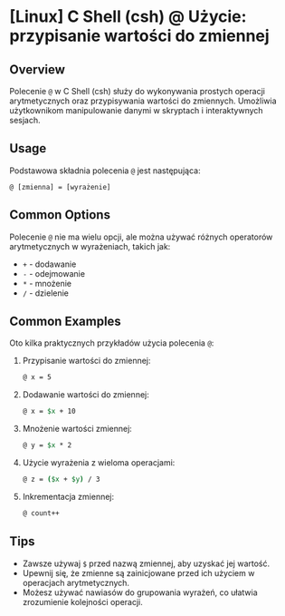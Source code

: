 # [Linux] C Shell (csh) @ Użycie: przypisanie wartości do zmiennej

## Overview
Polecenie `@` w C Shell (csh) służy do wykonywania prostych operacji arytmetycznych oraz przypisywania wartości do zmiennych. Umożliwia użytkownikom manipulowanie danymi w skryptach i interaktywnych sesjach.

## Usage
Podstawowa składnia polecenia `@` jest następująca:

```
@ [zmienna] = [wyrażenie]
```

## Common Options
Polecenie `@` nie ma wielu opcji, ale można używać różnych operatorów arytmetycznych w wyrażeniach, takich jak:
- `+` - dodawanie
- `-` - odejmowanie
- `*` - mnożenie
- `/` - dzielenie

## Common Examples
Oto kilka praktycznych przykładów użycia polecenia `@`:

1. Przypisanie wartości do zmiennej:
   ```csh
   @ x = 5
   ```

2. Dodawanie wartości do zmiennej:
   ```csh
   @ x = $x + 10
   ```

3. Mnożenie wartości zmiennej:
   ```csh
   @ y = $x * 2
   ```

4. Użycie wyrażenia z wieloma operacjami:
   ```csh
   @ z = ($x + $y) / 3
   ```

5. Inkrementacja zmiennej:
   ```csh
   @ count++
   ```

## Tips
- Zawsze używaj `$` przed nazwą zmiennej, aby uzyskać jej wartość.
- Upewnij się, że zmienne są zainicjowane przed ich użyciem w operacjach arytmetycznych.
- Możesz używać nawiasów do grupowania wyrażeń, co ułatwia zrozumienie kolejności operacji.